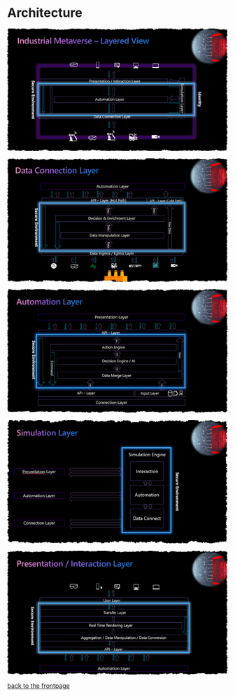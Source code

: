 # Architecture

<center>

![image of the overall architecture](pictures/arch_layered_view.png)

</center>

<center>

![image of the overall architecture](pictures/dataconnection.png)

</center>

<center>

![image of the overall architecture](pictures/automation.png)

</center>

<center>

![image of the overall architecture](pictures/simulation.png)

</center>

<center>

![image of the overall architecture](pictures/presentation.png)

</center>

[back to the frontpage](../README.md)
